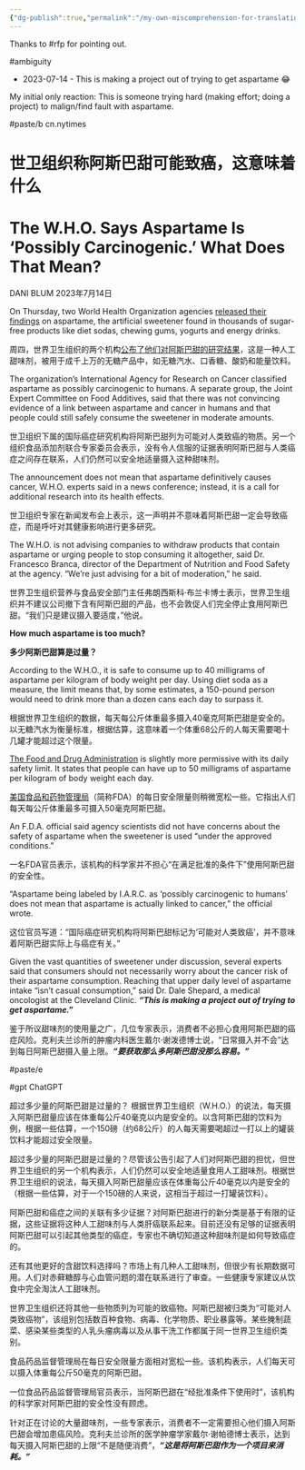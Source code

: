```yaml
---
{"dg-publish":true,"permalink":"/my-own-miscomprehension-for-translation/","tags":["#rfp","#ambiguity","#paste/b","#paste/e","#gpt"],"noteIcon":"2"}
---
```


Thanks to #rfp  for pointing out.

#ambiguity

- 2023-07-14 - This is making a project out of trying to get aspartame 😂

My initial only reaction: This is someone trying hard (making effort; doing a project) to malign/find fault with aspartame.


#paste/b 
cn.nytimes

# 世卫组织称阿斯巴甜可能致癌，这意味着什么

# The W.H.O. Says Aspartame Is ‘Possibly Carcinogenic.’ What Does That Mean?

DANI BLUM
2023年7月14日

On Thursday, two World Health Organization agencies [released their findings](https://www.nytimes.com/2023/07/13/health/aspartame-cancer-who-sweetener.html) on aspartame, the artificial sweetener found in thousands of sugar-free products like diet sodas, chewing gums, yogurts and energy drinks.

周四，世界卫生组织的两个机构[公布了他们对阿斯巴甜的研究结果](https://www.nytimes.com/2023/07/13/health/aspartame-cancer-who-sweetener.html "Link: https://www.nytimes.com/2023/07/13/health/aspartame-cancer-who-sweetener.html")，这是一种人工甜味剂，被用于成千上万的无糖产品中，如无糖汽水、口香糖、酸奶和能量饮料。

The organization’s International Agency for Research on Cancer classified aspartame as possibly carcinogenic to humans. A separate group, the Joint Expert Committee on Food Additives, said that there was not convincing evidence of a link between aspartame and cancer in humans and that people could still safely consume the sweetener in moderate amounts.

世卫组织下属的国际癌症研究机构将阿斯巴甜列为可能对人类致癌的物质。另一个组织食品添加剂联合专家委员会表示，没有令人信服的证据表明阿斯巴甜与人类癌症之间存在联系，人们仍然可以安全地适量摄入这种甜味剂。

The announcement does not mean that aspartame definitively causes cancer, W.H.O. experts said in a news conference; instead, it is a call for additional research into its health effects.

世卫组织专家在新闻发布会上表示，这一声明并不意味着阿斯巴甜一定会导致癌症，而是呼吁对其健康影响进行更多研究。

The W.H.O. is not advising companies to withdraw products that contain aspartame or urging people to stop consuming it altogether, said Dr. Francesco Branca, director of the Department of Nutrition and Food Safety at the agency. “We’re just advising for a bit of moderation,” he said.

世界卫生组织营养与食品安全部门主任弗朗西斯科·布兰卡博士表示，世界卫生组织并不建议公司撤下含有阿斯巴甜的产品，也不会敦促人们完全停止食用阿斯巴甜。“我们只是建议摄入要适度，”他说。

**How much aspartame is too much?**

**多少阿斯巴甜算是过量？**

According to the W.H.O., it is safe to consume up to 40 milligrams of aspartame per kilogram of body weight per day. Using diet soda as a measure, the limit means that, by some estimates, a 150-pound person would need to drink more than a dozen cans each day to surpass it.

根据世界卫生组织的数据，每天每公斤体重最多摄入40毫克阿斯巴甜是安全的。以无糖汽水为衡量标准，根据估算，这意味着一个体重68公斤的人每天需要喝十几罐才能超过这个限量。

[The Food and Drug Administration](https://www.fda.gov/food/food-additives-petitions/aspartame-and-other-sweeteners-food) is slightly more permissive with its daily safety limit. It states that people can have up to 50 milligrams of aspartame per kilogram of body weight each day.

[美国食品和药物管理局](https://www.fda.gov/food/food-additives-petitions/aspartame-and-other-sweeteners-food)（简称FDA）的每日安全限量则稍微宽松一些。它指出人们每天每公斤体重最多可摄入50毫克阿斯巴甜。

An F.D.A. official said agency scientists did not have concerns about the safety of aspartame when the sweetener is used “under the approved conditions.”

一名FDA官员表示，该机构的科学家并不担心“在满足批准的条件下”使用阿斯巴甜的安全性。

“Aspartame being labeled by I.A.R.C. as ‘possibly carcinogenic to humans’ does not mean that aspartame is actually linked to cancer,” the official wrote.

这位官员写道：“国际癌症研究机构将阿斯巴甜标记为‘可能对人类致癌’，并不意味着阿斯巴甜实际上与癌症有关。”

Given the vast quantities of sweetener under discussion, several experts said that consumers should not necessarily worry about the cancer risk of their aspartame consumption. Reaching that upper daily level of aspartame intake “isn’t casual consumption,” said Dr. Dale Shepard, a medical oncologist at the Cleveland Clinic. ***“This is making a project out of trying to get aspartame.”***

鉴于所议甜味剂的使用量之广，几位专家表示，消费者不必担心食用阿斯巴甜的癌症风险。克利夫兰诊所的肿瘤内科医生戴尔·谢泼德博士说，“日常摄入并不会”达到每日阿斯巴甜摄入量上限。***“要获取那么多阿斯巴甜没那么容易。”***

#paste/e 

#gpt 
ChatGPT

超过多少量的阿斯巴甜是过量的？ 根据世界卫生组织（W.H.O.）的说法，每天摄入阿斯巴甜量应该在体重每公斤40毫克以内是安全的。以含阿斯巴甜的饮料为例，根据一些估算，一个150磅（约68公斤）的人每天需要喝超过一打以上的罐装饮料才能超过安全限量。

超过多少量的阿斯巴甜是过量的？尽管该公告引起了人们对阿斯巴甜的担忧，但世界卫生组织的另一个机构表示，人们仍然可以安全地适量食用人工甜味剂。根据世界卫生组织的说法，每天摄入阿斯巴甜量应该在体重每公斤40毫克以内是安全的（根据一些估算，对于一个150磅的人来说，这相当于超过一打罐装饮料）。

阿斯巴甜和癌症之间的关联有多少证据？对阿斯巴甜进行的新分类是基于有限的证据，这些证据将这种人工甜味剂与人类肝癌联系起来。目前还没有足够的证据表明阿斯巴甜可以引起其他类型的癌症，专家也不确切知道这种甜味剂是如何导致癌症的。

还有其他更好的含甜饮料选择吗？市场上有几种人工甜味剂，但很少有长期数据可用。人们对赤藓糖醇与心血管问题的潜在联系进行了审查。一些健康专家建议从饮食中完全淘汰人工甜味剂。

世界卫生组织还将其他一些物质列为可能的致癌物。阿斯巴甜被归类为“可能对人类致癌物”，该组别包括数百种食物、病毒、化学物质、职业暴露等。某些腌制蔬菜、感染某些类型的人乳头瘤病毒以及从事干洗工作都属于同一世界卫生组织类别。

食品药品监督管理局在每日安全限量方面相对宽松一些。该机构表示，人们每天可以摄入体重每公斤50毫克的阿斯巴甜。

一位食品药品监督管理局官员表示，当阿斯巴甜在“经批准条件下使用时”，该机构的科学家对阿斯巴甜的安全性没有顾虑。

针对正在讨论的大量甜味剂，一些专家表示，消费者不一定需要担心他们摄入阿斯巴甜会增加患癌风险。克利夫兰诊所的医学肿瘤学家戴尔·谢帕德博士表示，达到每天摄入阿斯巴甜的上限“不是随便消费”，***“这是将阿斯巴甜作为一个项目来消耗。”***
